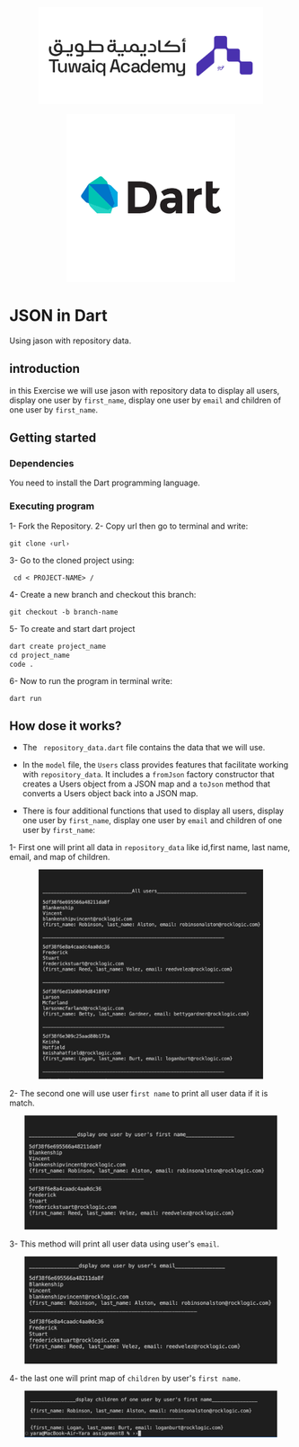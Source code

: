 
<p align="center">
  <img src="./assets/logo-h.png" alt="Tuwaiq" width="400" >
  <p align="center">
  <img src="./assets/pngegg.png" alt="Dart" width="300"/>



# JSON in Dart
Using jason with repository data.

## introduction
 in this Exercise we will use jason with repository data to display all users, display one user by `first_name`, display one user by `email` and children of one user by `first_name`.

 ## Getting started
 ### Dependencies
You need to install the Dart programming language.

### Executing program
1- Fork the Repository.
2- Copy url then go to terminal and write: 
```
git clone ‹url›
```
3- Go to the cloned project using:
```
 cd < PROJECT-NAME> /
 ``` 
4- Create a new branch and checkout this branch: 
```
git checkout -b branch-name
```
5- To create and start dart project 
```
dart create project_name
cd project_name
code .
```

6- Now to run the program in terminal write:
```
dart run
```


## How dose it works?
- The ` repository_data.dart` file  contains the data that we will use.

- In the `model` file, the `Users` class provides features that facilitate working with `repository_data`. It includes a `fromJson` factory constructor that creates a Users object from a JSON map and a `toJson` method that converts a Users object back into a JSON map.

- There is four additional functions that used to display all users, display one user by `first_name`, display one user by `email` and children of one user by `first_name`:

1- First one will print all data in `repository_data` like id,first name, last name, email, and map of children.
<p align="center">
  <img src="./assets/allUsers.png" alt="Dart" width="400"/>

2- The second one will use user f`irst name` to print all user data if it is match.
<p align="center">
  <img src="./assets/byName.png" alt="Dart" width="450"/>

3- This method will print all user data using user's `email`.
<p align="center">
  <img src="./assets/byEmail.png" alt="Dart" width="450"/>

4- the last one will print map of `children` by user's `first name`.
<p align="center">
  <img src="./assets/children.png" alt="Dart" width="450"/>


